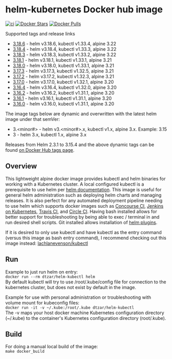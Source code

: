 # helm-kubernetes Docker hub image

[![ci](https://github.com/dtzar/helm-kubectl/actions/workflows/image-build-push.yaml/badge.svg)](https://github.com/dtzar/helm-kubectl/actions/workflows/image-build-push.yaml)
[![Docker Stars](https://img.shields.io/docker/stars/dtzar/helm-kubectl.svg?style=flat)](https://hub.docker.com/r/dtzar/helm-kubectl/)
[![Docker Pulls](https://img.shields.io/docker/pulls/dtzar/helm-kubectl.svg?style=flat)](https://hub.docker.com/r/dtzar/helm-kubectl/)

Supported tags and release links

* [3.18.6](https://github.com/dtzar/helm-kubectl/releases/tag/3.18.6) - helm v3.18.6, kubectl v1.33.4, alpine 3.22
* [3.18.4](https://github.com/dtzar/helm-kubectl/releases/tag/3.18.4) - helm v3.18.4, kubectl v1.33.3, alpine 3.22
* [3.18.3](https://github.com/dtzar/helm-kubectl/releases/tag/3.18.3) - helm v3.18.3, kubectl v1.33.2, alpine 3.22
* [3.18.1](https://github.com/dtzar/helm-kubectl/releases/tag/3.18.1) - helm v3.18.1, kubectl v1.33.1, alpine 3.21
* [3.18.0](https://github.com/dtzar/helm-kubectl/releases/tag/3.18.0) - helm v3.18.0, kubectl v1.33.1, alpine 3.21
* [3.17.3](https://github.com/dtzar/helm-kubectl/releases/tag/3.17.3) - helm v3.17.3, kubectl v1.32.5, alpine 3.21
* [3.17.2](https://github.com/dtzar/helm-kubectl/releases/tag/3.17.2) - helm v3.17.2, kubectl v1.32.3, alpine 3.21
* [3.17.0](https://github.com/dtzar/helm-kubectl/releases/tag/3.17.0) - helm v3.17.0, kubectl v1.32.1, alpine 3.20
* [3.16.4](https://github.com/dtzar/helm-kubectl/releases/tag/3.16.4) - helm v3.16.4, kubectl v1.32.0, alpine 3.20
* [3.16.2](https://github.com/dtzar/helm-kubectl/releases/tag/3.16.2) - helm v3.16.2, kubectl v1.31.1, alpine 3.20
* [3.16.1](https://github.com/dtzar/helm-kubectl/releases/tag/3.16.1) - helm v3.16.1, kubectl v1.31.1, alpine 3.20
* [3.16.0](https://github.com/dtzar/helm-kubectl/releases/tag/3.16.0) - helm v3.16.0, kubectl v1.31.1, alpine 3.20

The image tags below are dynamic and overwritten with the latest helm image under that semVer:

* 3.<minor#> - helm v3.<minor#>.x, kubectl v1.x, alpine 3.x.  Example: 3.15
* 3 - helm 3.x, kubectl 1.x, alpine 3.x

Releases from Helm 2.3.1 to 3.15.4 and the above dynamic tags can be found [on Docker Hub tags page](https://hub.docker.com/r/dtzar/helm-kubectl/tags).

## Overview

This lightweight alpine docker image provides kubectl and helm binaries for working with a Kubernetes cluster. A local configured kubectl is a prerequisite to use helm per [helm documentation](https://github.com/kubernetes/helm/blob/master/docs/quickstart.md). This image is useful for general helm administration such as deploying helm charts and managing releases. It is also perfect for any automated deployment pipeline needing to use helm which supports docker images such as [Concourse CI](https://concourse.ci), [Jenkins on Kubernetes](https://kubeapps.com/charts/stable/jenkins), [Travis CI](https://docs.travis-ci.com/user/docker/), and [Circle CI](https://circleci.com/integrations/docker/). Having bash installed allows for better support for troubleshooting by being able to exec / terminal in and run desired shell scripts. Git installed allows installation of [helm plugins](https://github.com/kubernetes/helm/blob/master/docs/plugins.md).

If it is desired to only use kubectl and have kubectl as the entry command (versus this image as bash entry command), I recommend checking out this image instead:
[lachlanevenson/kubectl](https://hub.docker.com/r/lachlanevenson/k8s-kubectl/)

## Run

Example to just run helm on entry:  
`docker run --rm dtzar/helm-kubectl helm`  
By default kubectl will try to use /root/.kube/config file for connection to the kubernetes cluster, but does not exist by default in the image.

Example for use with personal administration or troubleshooting with volume mount for kubeconfig files:  
`docker run -it -v ~/.kube:/root/.kube dtzar/helm-kubectl`  
The -v maps your host docker machine Kubernetes configuration directory (~/.kube) to the container's Kubernetes configuration directory (root/.kube).

## Build

For doing a manual local build of the image:  
`make docker_build`
